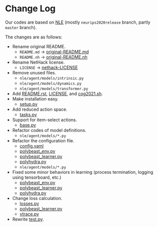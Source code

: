 # Change Log

Our codes are based on [NLE](https://github.com/facebookresearch/nle) (mostly `neurips2020release` branch, partly `master` branch).

The changes are as follows:

- Rename original README.
    - `README.md` -> [original-README.md](/original-README.md)
    - `README.nh` -> [original-README.nh](/original-README.nh)
- Rename NetHack license.
    - `LICENSE` -> [nethack-LICENSE](/nethack-LICENSE)
- Remove unused files.
    - `nle/agent/models/intrinsic.py`
    - `nle/agent/models/dynamics.py`
    - `nle/agent/models/transformer.py`
- Add [README.rst](/README.rst), [LICENSE](/LICENSE), and [cog2021.sh](/cog2021.sh).
- Make installation easy.
    - [setup.py](/setup.py)
- Add reduced action space.
    - [tasks.py](/nle/env/tasks.py)
- Support for item-select actions.
    - [base.py](/nle/env/base.py)
- Refactor codes of model definitions.
    - `nle/agent/models/*.py`
- Refactor the configuration file.
    - [config.yaml](/nle/agent/config.yaml)
    - [polybeast_env.py](/nle/agent/polybeast_env.py)
    - [polybeast_learner.py](/nle/agent/polybeast_learner.py)
    - [polyhydra.py](/nle/agent/polyhydra.py)
    - `nle/agent/models/*.py`
- Fixed some minor behaviors in learning (process termination, logging using tensorboard, etc.)
    - [polybeast_env.py](/nle/agent/polybeast_env.py)
    - [polybeast_learner.py](/nle/agent/polybeast_learner.py)
    - [polyhydra.py](/nle/agent/polyhydra.py)
- Change loss calculation.
    - [losses.py](/nle/agent/models/losses.py)
    - [polybeast_learner.py](/nle/agent/polybeast_learner.py)
    - [vtrace.py](/nle/agent/core/vtrace.py)
- Rewrite [test.py](/nle/agent/test.py).
